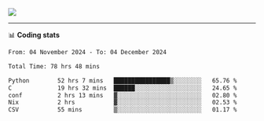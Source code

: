 <picture>
  <source
  srcset="https://github-readme-stats.vercel.app/api?username=sant0s12&show_icons=true&theme=dark"
  media="(prefers-color-scheme: dark)"
  />
  <source
  srcset="https://github-readme-stats.vercel.app/api?username=sant0s12&show_icons=true"
  media="(prefers-color-scheme: light)"
  />
  <img src="https://github-readme-stats.vercel.app/api?username=sant0s12&show_icons=true" />
</picture>

---

📊 **Coding stats**

<!--START_SECTION:waka-->

```txt
From: 04 November 2024 - To: 04 December 2024

Total Time: 78 hrs 48 mins

Python        52 hrs 7 mins   ████████████████▒░░░░░░░░   65.76 %
C             19 hrs 32 mins  ██████░░░░░░░░░░░░░░░░░░░   24.65 %
conf          2 hrs 13 mins   ▓░░░░░░░░░░░░░░░░░░░░░░░░   02.80 %
Nix           2 hrs           ▓░░░░░░░░░░░░░░░░░░░░░░░░   02.53 %
CSV           55 mins         ▒░░░░░░░░░░░░░░░░░░░░░░░░   01.17 %
```

<!--END_SECTION:waka-->
